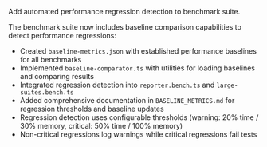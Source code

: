 ---
---

Add automated performance regression detection to benchmark suite.

The benchmark suite now includes baseline comparison capabilities to detect performance regressions:

- Created `baseline-metrics.json` with established performance baselines for all benchmarks
- Implemented `baseline-comparator.ts` with utilities for loading baselines and comparing results
- Integrated regression detection into `reporter.bench.ts` and `large-suites.bench.ts`
- Added comprehensive documentation in `BASELINE_METRICS.md` for regression thresholds and baseline updates
- Regression detection uses configurable thresholds (warning: 20% time / 30% memory, critical: 50% time / 100% memory)
- Non-critical regressions log warnings while critical regressions fail tests
